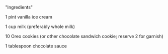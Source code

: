 "Ingredients"

1 pint vanilla ice cream

1 cup milk (preferably whole milk)

10 Oreo cookies (or other chocolate sandwich cookie; reserve 2 for garnish)

1 tablespoon chocolate sauce